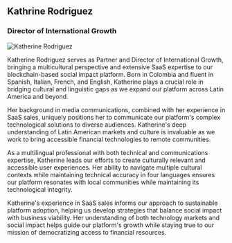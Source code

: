 ## Kathrine Rodriguez
### Director of International Growth

![Katherine Rodriguez](https://thegivehub.com/img/kathy.jpg#bio-pic)

Katherine Rodriguez serves as Partner and Director of International Growth, bringing a multicultural perspective and extensive SaaS expertise to our blockchain-based social impact platform. Born in Colombia and fluent in Spanish, Italian, French, and English, Katherine plays a crucial role in bridging cultural and linguistic gaps as we expand our platform across Latin America and beyond.

Her background in media communications, combined with her experience in SaaS sales, uniquely positions her to communicate our platform's complex technological solutions to diverse audiences. Katherine's deep understanding of Latin American markets and culture is invaluable as we work to bring accessible financial technologies to remote communities.

As a multilingual professional with both technical and communications expertise, Katherine leads our efforts to create culturally relevant and accessible user experiences. Her ability to navigate multiple cultural contexts while maintaining technical accuracy in four languages ensures our platform resonates with local communities while maintaining its technological integrity.

Katherine's experience in SaaS sales informs our approach to sustainable platform adoption, helping us develop strategies that balance social impact with business viability. Her understanding of both technology markets and social impact helps guide our platform's growth while staying true to our mission of democratizing access to financial resources.
